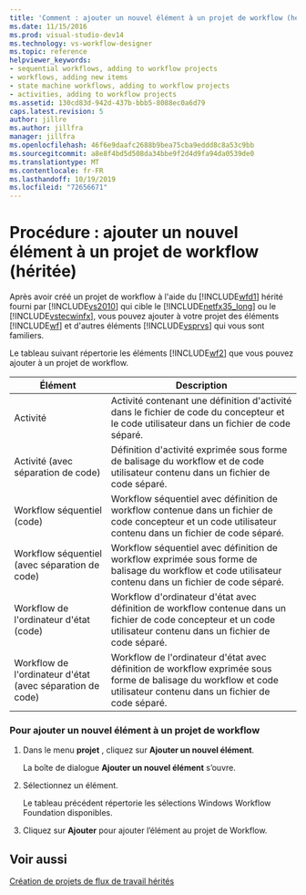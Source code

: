 ```yaml
---
title: 'Comment : ajouter un nouvel élément à un projet de workflow (hérité) | Microsoft Docs'
ms.date: 11/15/2016
ms.prod: visual-studio-dev14
ms.technology: vs-workflow-designer
ms.topic: reference
helpviewer_keywords:
- sequential workflows, adding to workflow projects
- workflows, adding new items
- state machine workflows, adding to workflow projects
- activities, adding to workflow projects
ms.assetid: 130cd83d-942d-437b-bbb5-8088ec0a6d79
caps.latest.revision: 5
author: jillre
ms.author: jillfra
manager: jillfra
ms.openlocfilehash: 46f6e9daafc2688b9bea75cba9eddd8c8a53c9bb
ms.sourcegitcommit: a8e8f4bd5d508da34bbe9f2d4d9fa94da0539de0
ms.translationtype: MT
ms.contentlocale: fr-FR
ms.lasthandoff: 10/19/2019
ms.locfileid: "72656671"
---
```

# <a name="how-to-add-a-new-item-to-a-workflow-project-legacy"></a>Procédure : ajouter un nouvel élément à un projet de workflow (héritée)
Après avoir créé un projet de workflow à l'aide du [!INCLUDE[wfd1](../includes/wfd1-md.md)] hérité fourni par [!INCLUDE[vs2010](../includes/vs2010-md.md)] qui cible le [!INCLUDE[netfx35_long](../includes/netfx35-long-md.md)] ou le [!INCLUDE[vstecwinfx](../includes/vstecwinfx-md.md)], vous pouvez ajouter à votre projet des éléments [!INCLUDE[wf](../includes/wf-md.md)] et d'autres éléments [!INCLUDE[vsprvs](../includes/vsprvs-md.md)] qui vous sont familiers.

 Le tableau suivant répertorie les éléments [!INCLUDE[wf2](../includes/wf2-md.md)] que vous pouvez ajouter à un projet de workflow.

|Élément|Description|
|----------|-----------------|
|Activité|Activité contenant une définition d'activité dans le fichier de code du concepteur et le code utilisateur dans un fichier de code séparé.|
|Activité (avec séparation de code)|Définition d'activité exprimée sous forme de balisage du workflow et de code utilisateur contenu dans un fichier de code séparé.|
|Workflow séquentiel (code)|Workflow séquentiel avec définition de workflow contenue dans un fichier de code concepteur et un code utilisateur contenu dans un fichier de code séparé.|
|Workflow séquentiel (avec séparation de code)|Workflow séquentiel avec définition de workflow exprimée sous forme de balisage du workflow et code utilisateur contenu dans un fichier de code séparé.|
|Workflow de l'ordinateur d'état (code)|Workflow d'ordinateur d'état avec définition de workflow contenue dans un fichier de code concepteur et un code utilisateur contenu dans un fichier de code séparé.|
|Workflow de l'ordinateur d'état (avec séparation de code)|Workflow de l'ordinateur d'état avec définition de workflow exprimée sous forme de balisage du workflow et code utilisateur contenu dans un fichier de code séparé.|

### <a name="to-add-a-new-item-to-a-workflow-project"></a>Pour ajouter un nouvel élément à un projet de workflow

1. Dans le menu **projet** , cliquez sur **Ajouter un nouvel élément**.

     La boîte de dialogue **Ajouter un nouvel élément** s’ouvre.

2. Sélectionnez un élément.

     Le tableau précédent répertorie les sélections Windows Workflow Foundation disponibles.

3. Cliquez sur **Ajouter** pour ajouter l’élément au projet de Workflow.

## <a name="see-also"></a>Voir aussi
 [Création de projets de flux de travail hérités](../workflow-designer/creating-legacy-workflow-projects.md)